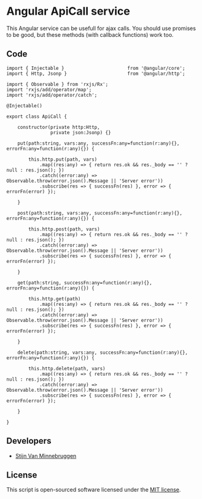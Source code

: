 # Angular ApiCall service

This Angular service can be usefull for ajax calls. You should use promises to be good, but these methods (with callback functions) work too.

## Code

	import { Injectable }						from '@angular/core';
	import { Http, Jsonp }						from '@angular/http';

	import { Observable } from 'rxjs/Rx';
	import 'rxjs/add/operator/map';
	import 'rxjs/add/operator/catch';

	@Injectable()

	export class ApiCall {

		constructor(private http:Http,
					private json:Jsonp) {}

		put(path:string, vars:any, successFn:any=function(r:any){}, errorFn:any=function(r:any){}) {

			this.http.put(path, vars)
				.map((res:any) => { return res.ok && res._body == '' ? null : res.json(); })
				.catch((error:any) => Observable.throw(error.json().Message || 'Server error'))
				.subscribe(res => { successFn(res) }, error => { errorFn(error) });

		}

		post(path:string, vars:any, successFn:any=function(r:any){}, errorFn:any=function(r:any){}) {

			this.http.post(path, vars)
				.map((res:any) => { return res.ok && res._body == '' ? null : res.json(); })
				.catch((error:any) => Observable.throw(error.json().Message || 'Server error'))
				.subscribe(res => { successFn(res) }, error => { errorFn(error) });

		}

		get(path:string, successFn:any=function(r:any){}, errorFn:any=function(r:any){}) {

			this.http.get(path)
				.map((res:any) => { return res.ok && res._body == '' ? null : res.json(); })
				.catch((error:any) => Observable.throw(error.json().Message || 'Server error'))
				.subscribe(res => { successFn(res) }, error => { errorFn(error) });

		}

		delete(path:string, vars:any, successFn:any=function(r:any){}, errorFn:any=function(r:any){}) {

			this.http.delete(path, vars)
				.map((res:any) => { return res.ok && res._body == '' ? null : res.json(); })
				.catch((error:any) => Observable.throw(error.json().Message || 'Server error'))
				.subscribe(res => { successFn(res) }, error => { errorFn(error) });

		}

	}


## Developers

+ [Stijn Van Minnebruggen](http://www.donotfold.be)

## License

This script is open-sourced software licensed under the [MIT license](http://opensource.org/licenses/MIT).

